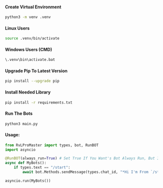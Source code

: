 #### Create Virtual Environment
```bash
python3 -m venv .venv
```
#### Linux Users
```bash
source .venv/bin/activate
```
#### Windows Users (CMD)
```bat
\.venv\bin\activate.bat
```
#### Upgrade Pip To Latest Version
```bash
pip install --upgrade pip
```
#### Install Needed Library 
```bash
pip install -r requirements.txt
```
#### Run The Bots
```bash
python3 main.py
```

#### Usage:
```python
from RvLProMaster import types, bot, RunBOT
import asyncio

@RunBOT(always_run=True) # Set True If You Want's Bot Always Run, But If You Set False BOT Only Run Just Once
async def MyBots():
    if types.text == "/start":
        await bot.Methods.sendMessage(types.chat_id, "*Hi I'm From `/start`*","MarkdownV2")

asyncio.run(MyBots())
